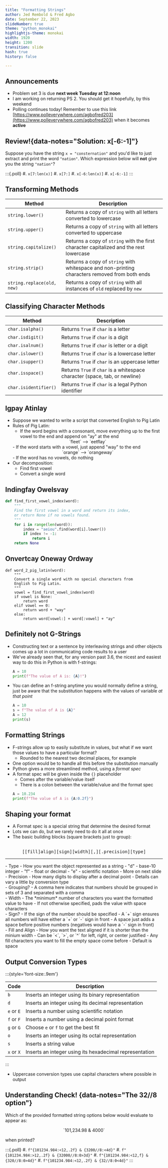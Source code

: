 ```yaml
---
title: "Formatting Strings"
author: Jed Rembold & Fred Agbo
date: September 22, 2023
slideNumber: true
theme: "python_monokai"
highlightjs-theme: monokai
width: 1920
height: 1200
transition: slide
hash: true
history: false

---
```



## Announcements
- Problem set 3 is due **next week Tuesday at 12:noon**
- I am working on returning PS 2. You should get it hopefully, by this weekend
- Polling continues today! Remember to use this link [https://www.polleverywhere.com/agbofred203](https://www.polleverywhere.com/agbofred203) when it becomes **active**

## Review!{data-notes="Solution: x[-6:-1]"}
Suppose you have the string `x = "consternation"` and you'd like to just extract and print the word `"nation"`. Which expression below will **not** give you the string `"nation"`?


:::{.poll}
#. `x[7:len(x)]`
#. `x[7:]`
#. `x[-6:len(x)]`
#. `x[-6:-1]`
:::

<!--
## Understanding Check
:::::cols
::::col
What would be the printed output of the code to the right?

:::poll
#. 12
#. 13
#. 14
#. 15
:::
::::
::::col
```python
A = "hots"
B = ["fire", A + A]
C = A[3] + A[1]
B += C + C[0]
D = B[0] + B[1] + B[2]
print(len(D))
```

::::
:::::
-->
## Transforming Methods

Method | Description
---|----
`string.lower()` | Returns a copy of `string` with all letters converted to lowercase
`string.upper()` | Returns a copy of `string` with all letters converted to uppercase
`string.capitalize()` | Returns a copy of `string` with the first character capitalized and the rest lowercase
`string.strip()` | Returns a copy of `string` with whitespace and non-printing characters removed from both ends
`string.replace(old, new)` | Returns a copy of `string` with all instances of `old` replaced by `new`

## Classifying Character Methods

Method | Description
--- | -----
`char.isalpha()` | Returns `True` if `char` is a letter
`char.isdigit()` | Returns `True` if `char` is a digit
`char.isalnum()` | Returns `True` if `char` is letter or a digit
`char.islower()` | Returns `True` if `char` is a lowercase letter
`char.isupper()` | Returns `True` if `char` is an uppercase letter
`char.isspace()` | Returns `True` if `char` is a whitespace character (space, tab, or newline)
`char.isidentifier()` | Returns `True` if `char` is a legal Python identifier


## Igpay Atinlay
- Suppose we wanted to write a script that converted English to Pig Latin
- Rules of Pig Latin:
	- If the word begins with a consonant, move everything up to the first vowel to the end and append on "ay" at the end
	<center>
		`fleet` ⟶  `eetflay`
	</center>
	- If the word starts with a vowel, just append "way" to the end
	<center>
		`orange` ⟶  `orangeway`
	</center>
	- If the word has no vowels, do nothing
- Our decomposition:
	- Find first vowel
    - Convert a single word

## Indingfay Owelsvay
```python
def find_first_vowel_index(word):
	"""
	Find the first vowel in a word and return its index,
	or return None if no vowels found.
	"""
    for i in range(len(word)):
        index = "aeiou".find(word[i].lower())
        if index != -1:
            return i
    return None
```

## Onvertcay Oneway Ordway
```{.python style='max-height:900px;'}
def word_2_pig_latin(word):
	"""
	Convert a single word with no special characters from
	English to Pig Latin.
	"""
    vowel = find_first_vowel_index(word)
    if vowel is None:
        return word
    elif vowel == 0:
        return word + "way"
    else:
        return word[vowel:] + word[:vowel] + "ay"
```

## Definitely not G-Strings
- Constructing text or a sentence by interleaving strings and other objects comes up a lot in communicating code results to a user
- We've already seen that, for any version past 3.6, the nicest and easiest way to do this in Python is with f-strings:
  ```python
  A = 10
  print(f"The value of A is: {A}!")
  ```
- You can define an f-string anytime you would normally define a string, just be aware that the substitution happens with the values of variable _at that point_
  ```python 
  A = 10
  s = f"The value of A is {A}"
  A = 12
  print(s)
  ```

## Formatting Strings
- F-strings allow up to easily substitute in values, but what if we want those values to have a particular format?
	- Rounded to the nearest two decimal places, for example
- One option would be to handle all this before the substitution manually
- Python gives a more streamlined method, using a _format spec_
- A format spec will be given inside the `{}` placeholder
	- Comes after the variable/value itself
	- There is a colon between the variable/value and the format spec
  ```python
  A = 10.234
  print(f"The value of A is {A:0.2f}")
  ```

## Shaping your format
- A Format spec is a special string that determine the desired format
- Lots we can do, but we rarely need to do it all at once
- The basic building blocks (square brackets just to group):
<center>
<br>
<span style="font-family: monospace">
<span class="fragment highlight-current-red" data-fragment-index=6>[[fill]align]</span><!--
--><span class="fragment highlight-current-red" data-fragment-index=5>[sign]</span><!--
--><span class="fragment highlight-current-red" data-fragment-index=4>[width]</span><!--
--><span class="fragment highlight-current-red" data-fragment-index=3>[,]</span><!--
--><span class="fragment highlight-current-red" data-fragment-index=2>[.precision]</span><!--
--><span class="fragment highlight-current-red" data-fragment-index=1>[type]</span>
</span>
</center>

<hr>

<div class="only-fragment fragment current" data-fragment-index=1>
- Type
	- How you want the object represented as a string
	- "d" - base-10 integer
	- "f" - float or decimal
	- "e" - scientific notation
	- More on next slide
</div>
<div class="only-fragment fragment current" data-fragment-index=2>
- Precision
	- How many digits to display after a decimal point
	- Details can vary a little by conversion type
</div>
<div class="only-fragment fragment current" data-fragment-index=3>
- Grouping?
	- A comma here indicates that numbers should be grouped in sets of 3 and separated with a comma
</div>
<div class="only-fragment fragment current" data-fragment-index=4>
- Width
	- The *minimum* number of characters you want the formatted value to have
	- If not otherwise specified, pads the value with space characters
</div>
<div class="only-fragment fragment current" data-fragment-index=5>
- Sign?
	- If the sign of the number should be specified
	- A `+` sign ensures all numbers will have either a `+` or `-` sign in front
	- A space just adds a space before positive numbers (negatives would have a `-` sign in front)
</div>
<div class="only-fragment fragment current" data-fragment-index=6>
- Fill and Align
	- How you want the text aligned if it is shorter than the minium width
		- Can be `<`, `>`, or `^` for left, right, or center justified
	- Any fill characters you want to fill the empty space come before
		- Default is space
</div>


## Output Conversion Types

:::{style='font-size:.9em'}

Code | Description
--- | ---
`b` | Inserts an integer using its binary representation
`d` | Inserts an integer using its decimal representation
`e` or `E` | Inserts a number using scientific notation
`f` or `F` | Inserts a number using a decimal point format
`g` or `G` | Choose `e` or `f` to get the best fit
`o` | Inserts an integer using its octal representation
`s` | Inserts a string value
`x` or `X` | Inserts an integer using its hexadecimal representation

:::

- Uppercase conversion types use capital characters where possible in output


## Understanding Check! {data-notes="The 32//8 option"}
Which of the provided formatted string options below would evaluate to appear as:

<center>
`101,234.98   & 4000`
</center>

when printed?

:::{.poll}
#. `f"{101234.984:<12,.2f} & {3200//8:<4d}"`
#. `f"{101234.984:>12,.2f} & {32000//8:0>3d}"`
#. `f"{101234.984:<12,f} & {320//8:0>4d}"`
#. `f"{101234.984:<12,.2f} & {32//8:0<4d}"`
:::
<!--
## Arrays and Lists
- From the earliest days, programming languages have supported the idea of an _array_, or an ordered sequence of values.
- Individual values in an array are called _elements_, and the number of elements is the _length_ of the array.
- Each element's position in the array is given by its _index_, with index numbers starting at 0 and extending up to 1 less than the length of the array
- Python implements the array concept in a bit more general form called a _list_.


## Reminder: Making Lists
- Created using square brackets with elements separated by commas:
  ```python
  COIN_VALUES = [1, 5, 10, 25, 50, 100]
  COIN_NAMES = [ "penny", "nickle", "dime",
                 "quarter", "half-dollar", "dollar" ]
  ```
- Lists are commonly represented visually or conceptually as a series of numbered boxes:
\begin{tikzpicture}%%width=80%
[box/.style={draw, thick, MBlue, minimum width=2cm, minimum height=1cm, font=\tt, text width=2cm, align=center}]
\node[box, label={[MPurple,font=\footnotesize]below:0}](0) at (0,0) {1};
\node[box, label={[MPurple,font=\footnotesize]below:1}, right=0cm of 0](1) {5};
\node[box, label={[MPurple,font=\footnotesize]below:2}, right=0cm of 1](2) {10};
\node[box, label={[MPurple,font=\footnotesize]below:3}, right=0cm of 2](3) {25};
\node[box, label={[MPurple,font=\footnotesize]below:4}, right=0cm of 3](4) {50};
\node[box, label={[MPurple,font=\footnotesize]below:5}, right=0cm of 4](5) {100};
\node[anchor=south west, font=\tt\footnotesize, color=MGreen] at (0.north west) {COIN\_VALUES};
\node[box, label={[MPurple,font=\footnotesize]below:0}](0) at (0,-2) {"penny"};
\node[box, label={[MPurple,font=\footnotesize]below:1}, right=0cm of 0](1) {"nickel"};
\node[box, label={[MPurple,font=\footnotesize]below:2}, right=0cm of 1](2) {"dime"};
\node[box, label={[MPurple,font=\footnotesize]below:3}, right=0cm of 2](3) {"quarter"};
\node[box, label={[MPurple,font=\footnotesize]below:4}, right=0cm of 3](4) {"half-\\dollar"};
\node[box, label={[MPurple,font=\footnotesize]below:5}, right=0cm of 4](5) {"dollar"};
\node[anchor=south west, font=\tt\footnotesize, color=MGreen] at (0.north west) {COIN\_NAMES};
\end{tikzpicture}


## What we already know
- Can retrieve the value of any element in a list by writing the index of that element in square brackets after the list name
	- `COIN_VALUES[3]` ⟶ `25`
	- `COIN_NAMES[2]` ⟶ `"dime"`
- Can concatenate two lists to form a new list with elements from both
    - `[1,2,3] + [4,5,6]`⟶  `[1,2,3,4,5,6]`

- Can loop through each of the list elements in turn
  ```python
  for elem in my_list:
  	# do stuff with elem
  ```
  where `elem` is the name of the variable that will sequentially get assigned the value of every element in `my_list`

## Sequences
- Sound familiar? Lists are just like more general strings!
- Strings and lists are examples of a more general class of object in Python called _sequences_

::::::cols
::::col
:::{.block name=Old}
- We already knew that all sequences support:
  - The `len` function
  - Index numbering starting at 0
  - Concatenation using `+` or `+=`
  - Selection of an individual element using square brackets
  - Looping over elements
:::
::::

::::col
:::{.block name=New .fragment}
- We can now add:
  - Negative index numbering counting backwards from the end 
  - Slicing in all forms
  - Comparing sequences
  - Repetition using `*`
  - Inclusion testing using `in` operator
:::
::::
::::::

## Understanding Check! {data-notes="Solution: None of the above, as it errors"}
What would the below expression evaluate to?

<center>
<code>["One", 2, True][-1:1:-1][1]</code>
</center>

:::{.poll}
#. `"n"`
#. `2`
#. `True`
#. None of the above, or this will error
:::
-->